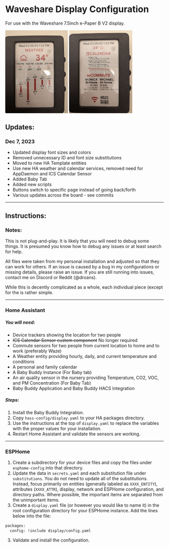 # Waveshare Display Configuration
For use with the Waveshare 7.5inch e-Paper B V2 display.

<img src="static/weather.jpeg" alt="Example of Weather Display Screen Tab" width="39.4%"/>
<img src="static/calendar.jpeg" alt="Example of Calendar Display Screen Tab" width="40%"/>

## Updates:
### Dec 7, 2023
* Updated display font sizes and colors
* Removed unnecessary ID and font size substitutions
* Moved to new HA Template entities
* Use new HA weather and calendar services, removed need for AppDaemon and ICS Calendar Sensor
* Added Baby Tab
* Added new scripts
* Buttons switch to specific page instead of going back/forth
* Various updates across the board - see commits
---

## Instructions:

### Notes:
This is not plug-and-play. It is likely that you will need to debug some things. It is presumed you know how to debug any issues or at least search for help.

All files were taken from my personal installation and adjusted so that they can work for others. If an issue is caused by a bug in my configurations or missing details, please raise an issue. If you are still running into issues, contact me on Discord or Reddit (@droans). 

While this is decently complicated as a whole, each individual piece (except for the is rather simple. 

---

###   Home Assistant

#####   You will need:
* Device trackers showing the location for two people
* ~~ICS Calendar Sensor custom component~~ No longer required
* Commute sensors for two people from current location to home and to work (preferably Waze)
* A Weather entity providing hourly, daily, and current temperature and conditions
* A personal and family calendar
* A Baby Buddy Instance (For Baby tab)
* An air quality sensor in the nursery providing Temperature, CO2, VOC, and PM Concentration (For Baby Tab)
* Baby Buddy Application and Baby Buddy HACS Integration

#####  Steps:

1. Install the Baby Buddy Integration.
2. Copy `hass-config/display.yaml` to your HA packages directory.
3. Use the instructions at the top of `display.yaml` to replace the variables with the proper values for your installation.
4. Restart Home Assistant and validate the sensors are working. 

---
###   ESPHome

1. Create a subdirectory for your device files and copy the files under `esphome-config` into that directory.
2. Update the data in `secrets.yaml` and each substitution file under `substitutions`. You do not need to update all of the substitutions. Instead, focus primarily on entities (generally labeled as `XXXX_ENTITY`), attributes (`XXXX_ATTR`), display, network and ESPHome configuration, and directory paths. Where possible, the important items are separated from the unimportant items. 
3. Create a `display.yaml` file (or however you would like to name it) in the root configuration directory for your ESPHome instance. Add the lines below into the file:

```
packages:
  config: !include display/config.yaml
```

3. Validate and install the configuration. 